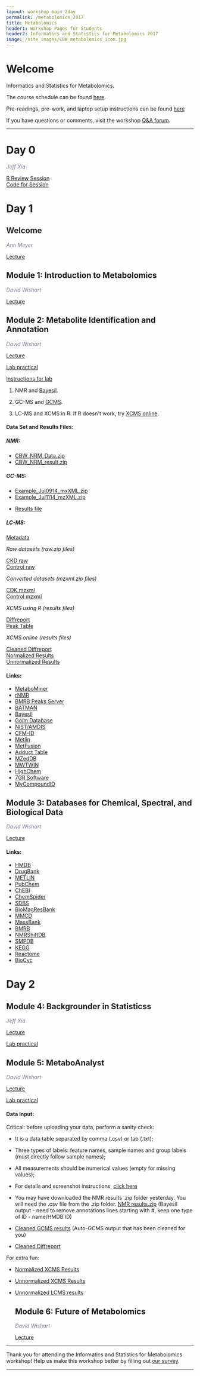 ```yaml
---
layout: workshop_main_2day
permalink: /metabolomics_2017
title: Metabolomics
header1: Workshop Pages for Students
header2: Informatics and Statistics for Metabolomics 2017
image: /site_images/CBW_metabolomics_icon.jpg
---
```


# Welcome <a id="welcome"></a>

Informatics and Statistics for Metabolomics.  

The course schedule can be found [here](https://bioinformaticsdotca.github.io/metabolomics_2017_schedule).

Pre-readings, pre-work, and laptop setup instructions can be found [here](https://bioinformaticsdotca.github.io/metabolomics_2017_prework)

If you have questions or comments, visit the workshop [Q&A forum](https://noteapp.com/Metab2017).

***
# Day 0  

*<font color="#827e9c">Jeff Xia</font>*  

[R Review Session](https://bioinformatics.ca/metab-2017-rreview)  
[Code for Session](https://raw.githubusercontent.com/bioinformaticsdotca/Metabolomics_2017/master/Metabolomics_2017_R_codes.txt)  

# Day 1 <a id="day1"></a>

##  Welcome

  *<font color="#827e9c">Ann Meyer</font>* 

[Lecture](https://bioinformatics.ca/metab-2017-mod0)

##  Module 1: Introduction to Metabolomics 

  *<font color="#827e9c">David Wishart</font>*
  
  [Lecture](https://bioinformatics.ca/metab-2017-mod1)  

##  Module 2: Metabolite Identification and Annotation 

  *<font color="#827e9c">David Wishart</font>*
  
  [Lecture](https://bioinformatics.ca/metab-2017-mod2)  
  
  [Lab practical](https://bioinformatics.ca/metab-2017-mod2-lab)   
  
  [Instructions for lab](https://bioinformaticsdotca.github.io/metabolomics_2017_mod2lab)
  
 
1. NMR and <a href="http://tmic.bayesil.ca">Bayesil</a>.  
    
2. GC-MS and <a href="http://gcms.wishartlab.com/">GCMS</a>.  
  
3. LC-MS and XCMS in R.  If R doesn't work, try [XCMS online](https://xcmsonline.scripps.edu/landing_page.php?pgcontent=mainPage).   
  
  
#### Data Set and Results Files:
  
  
##### NMR:

<ul>
<li> <a href="https://github.com/bioinformaticsdotca/Metabolomics_2017/raw/master/CBW_NMR_Data.zip">CBW_NRM_Data.zip</a> </li>
<li> <a href="https://github.com/bioinformaticsdotca/Metabolomics_2017/raw/master/CBW_NMR_result.zip">CBW_NRM_result.zip</a> </li>
</ul>
  
##### GC-MS:

<ul>
<li> <a href="https://github.com/bioinformatics-ca/bioinformatics-ca.github.io/raw/master/data_sets/Example_Jul0914_mzXML.zip">Example_Jul0914_mxXML.zip</a> </li>
<li> <a href="https://github.com/bioinformatics-ca/bioinformatics-ca.github.io/raw/master/data_sets/Example_Jul1114_mzXML.zip">Example_Jul1114_mzXML.zip</a> </li>
</ul>

* [Results file](https://drive.google.com/open?id=0B8AGit-0Ovvcd0FJZHNiSndQTk0)    


##### LC-MS:

[Metadata](https://drive.google.com/open?id=0B8AGit-0OvvcY3NKUGtKR1I2dlE)  

*Raw datasets  (raw.zip files)*  

[CKD raw](https://drive.google.com/open?id=0B8AGit-0OvvcWWxkS2tZZ283QzQ)  
[Control raw](https://drive.google.com/open?id=0B8AGit-0OvvcMzdzQUwtQ3NhRXM)  

*Converted datasets (mzxml.zip files)*  

[CDK mzxml](https://drive.google.com/open?id=0B8AGit-0OvvcM3dpTUxXM2lVams)  
[Control mzxml](https://drive.google.com/open?id=0B8AGit-0OvvcTlp6WE04RC1zY0k)  

*XCMS using R (results files)*    

[Diffreport](https://drive.google.com/open?id=0B8AGit-0OvvcNGp4Z0diRmxYSlE)  
[Peak Table](https://drive.google.com/open?id=0B8AGit-0OvvcVnJwbkI3STQzUlk)  

*XCMS online (results files)*  

[Cleaned Diffreport](https://drive.google.com/open?id=0B8AGit-0OvvcM1pPXzhzaXYwNWM)  
[Normalized Results](https://drive.google.com/open?id=0B8AGit-0OvvcNlRNWWhYYkJOQzg)  
[Unnormalized Results](https://drive.google.com/open?id=0B8AGit-0OvvcMWJkbUg0a25kamc)  
  
  
  
#### Links:
  
 * [MetaboMiner](http://wishart.biology.ualberta.ca/metabominer/) 
 * [rNMR](http://rnmr.nmrfam.wisc.edu/) 
 * [BMRB Peaks Server](http://www.bmrb.wisc.edu/metabolomics/query_metab.php) 
 * [BATMAN](http://batman.r-forge.r-project.org/) 
 * [Bayesil](http://bayesil.ca/) 
 * [Golm Database](http://gmd.mpimp-golm.mpg.de/) 
 * [NIST/AMDIS](http://chemdata.nist.gov/) 
 * [CFM-ID](http://cfmid.wishartlab.com/) 
 * [Metlin](http://metlin.scripps.edu/upload.php/) 
 * [MetFusion](http://msbi.ipb-halle.de/MetFusion/) 
 * [Adduct Table](http://fiehnlab.ucdavis.edu/staff/kind/Metabolomics/MS-Adduct-Calculator/) 
 * [MZedDB](http://maltese.dbs.aber.ac.uk:8888/hrmet/search/genip.php) 
 * [MWTWIN](http://www.alchemistmatt.com/mwtwin.html/) 
 * [HighChem](http://www.highchem.com/formula-generator/) 
 * [7GR Software](http://fiehnlab.ucdavis.edu/projects/Seven_Golden_Rules/Software/) 
 * [MyCompoundID](http://mycompoundid.org/) 
 
  
  
##  Module 3: Databases for Chemical, Spectral, and Biological Data  

*<font color="#827e9c">David Wishart</font>*  

[Lecture](https://bioinformatics.ca/metab-2017-mod3)  

#### Links:
  
 * [HMDB](http://hmdb.ca/) 
 * [DrugBank](http://drugbank.ca/) 
 * [METLIN](http://metlin.scripps.edu/) 
 * [PubChem](http://pubchem.ncbi.nlm.nih.gov/) 
 * [ChEBI](http://www.ebi.ac.uk/chebi/) 
 * [ChemSpider](http://chemspider.com/) 
 * [SDBS](http://sdbs.db.aist.go.jp/) 
 * [BioMagResBank](http://bmrb.wisc.edu/metabolomics/) 
 * [MMCD](http://mmcd.nmrfam.wisc.edu/) 
 * [MassBank](http://www.massbank.jp/) 
 * [BMRB](http://www.bmrb.wisc.edu/) 
 * [NMRShiftDB](http://www.ebi.ac.uk/nmrshiftdb/) 
 * [SMPDB](http://www.smpdb.ca/) 
 * [KEGG](http://www.genome.jp/kegg/) 
 * [Reactome](http://www.reactome.org/) 
 * [BioCyc](http://biocyc.org/) 


# Day 2 <a id="day2"></a>

##  Module 4: Backgrounder in Statisticss 

  *<font color="#827e9c">Jeff Xia</font>*
  
  [Lecture](https://bioinformatics.ca/metab-2017-mod4)
  
  [Lab practical](http://bioinformatics-ca.github.io/epigenomic_data_analysis_module3_lab_2016/)


##  Module 5: MetaboAnalyst 

  *<font color="#827e9c">David Wishart</font>*
  
  [Lecture](https://bioinformatics.ca/metab-2017-mod5)
  
  [Lab practical](https://bioinformatics.ca/metab-2017-mod5-lab)  
  
    
#### Data Input:
  
  Critical: before uploading your data, perform a sanity check: 
  
* It is a data table separated by comma (.csv) or tab (.txt); 
* Three types of labels: feature names, sample names and group labels (must directly follow sample names);
* All measurements should be numerical values (empty for missing values); 
* For details and screenshot instructions, [click here](http://www.metaboanalyst.ca/faces/docs/Format.xhtml)

* You may have downloaded the NMR results .zip folder yesterday. You will need the .csv file from the .zip folder. [NMR results.zip](https://github.com/bioinformaticsdotca/Metabolomics_2017/raw/master/CBW_NMR_result.zip) (Bayesil output - need to remove annotations lines starting with #, keep one type of ID - name/HMDB ID)
* [Cleaned GCMS results](https://raw.githubusercontent.com/bioinformaticsdotca/Metabolomics_2017/master/CBW_GCMS_examples_clean_2017.csv) (Auto-GCMS output that has been cleaned for you) 
* [Cleaned Diffreport](https://drive.google.com/open?id=0B8AGit-0OvvcM1pPXzhzaXYwNWM)  

For extra fun:

* [Normalized XCMS Results](https://drive.google.com/open?id=0B8AGit-0OvvcNlRNWWhYYkJOQzg)  
* [Unnormalized XCMS Results](https://drive.google.com/open?id=0B8AGit-0OvvcMWJkbUg0a25kamc) 
* [Unnormalized LCMS results](https://raw.githubusercontent.com/bioinformaticsdotca/Metabolomics_2017/master/unnormalised_LCMS.csv)  

  
  ##  Module 6: Future of Metabolomics 

  *<font color="#827e9c">David Wishart</font>*
  
  [Lecture](https://bioinformatics.ca/metab-2017-mod6)
  
***

Thank you for attending the Informatics and Statistics for Metabolomics workshop! Help us make this workshop better by filling out [our survey](https://goo.gl/forms/XVZZNmcCXhMKPXKU2).

***
